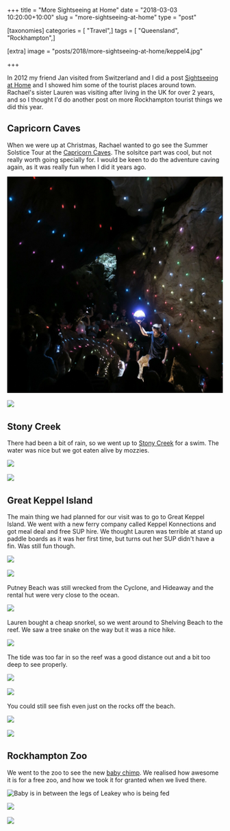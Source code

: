 +++
title = "More Sightseeing at Home"
date = "2018-03-03 10:20:00+10:00"
slug = "more-sightseeing-at-home"
type = "post"

[taxonomies]
categories = [ "Travel",]
tags = [ "Queensland", "Rockhampton",]

[extra]
image = "posts/2018/more-sightseeing-at-home/keppel4.jpg"

+++

In 2012 my friend Jan visited from Switzerland and I did a post
[Sightseeing at Home](/posts/2012/sightseeing-at-home/) and I showed him some of the tourist places around town. Rachael's sister Lauren was visiting after living in the UK for over 2 years, and so I thought I'd do another post on more Rockhampton tourist things we did this year.

## Capricorn Caves

When we were up at Christmas, Rachael wanted to go see the Summer Solstice Tour at the [Capricorn Caves](http://capricorncaves.com.au/). The solsitce part was cool, but not really worth going specially for. I would be keen to do the adventure caving again, as it was really fun when I did it years ago.

![](solstice.jpg "Sun reflection at solstice")

![](caves.jpg "")

## Stony Creek

There had been a bit of rain, so we went up to [Stony Creek](https://goo.gl/maps/TGJPWD1ZqjR2) for a swim. The water was nice but we got eaten alive by mozzies.

![](stony1.jpg "")

![](stony2.jpg "")

## Great Keppel Island

The main thing we had planned for our visit was to go to Great Keppel Island. We went with a new ferry company called Keppel Konnections and got meal deal and free SUP hire. We thought Lauren was terrible at stand up paddle boards as it was her first time, but turns out her SUP didn't have a fin. Was still fun though.

![](keppel1.jpg "")

![](keppel3.jpg "")

Putney Beach was still wrecked from the Cyclone, and Hideaway and the rental hut were very close to the ocean.

![](keppel2.jpg "")

Lauren bought a cheap snorkel, so we went around to Shelving Beach to the reef. We saw a tree snake on the way but it was a nice hike.

![](keppel4.jpg "")

The tide was too far in so the reef was a good distance out and a bit too deep to see properly.

![](keppel5.jpg "")

![](keppel6.jpg "")

You could still see fish even just on the rocks off the beach.

![](keppel7.jpg "")

![](keppel8.jpg "")

## Rockhampton Zoo

We went to the zoo to see the new [baby chimp](https://www.rockhamptonregion.qld.gov.au/AboutCouncil/News-and-announcements/Latest-News/Rockhampton-Zoo-welcomes-birth-of-first-baby-Chimpanzee). We realised how awesome it is for a free zoo, and how we took it for granted when we lived there.

![](zoo1.jpg "Baby is in between the legs of Leakey who is being fed")

![](zoo2.jpg "")

![](zoo3.jpg "")